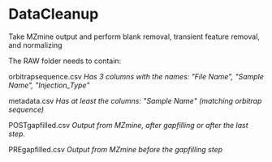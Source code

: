 # DataCleanup
Take MZmine output and perform blank removal, transient feature removal, and normalizing

The RAW folder needs to contain:

orbitrapsequence.csv
_Has 3 columns with the names: "File Name", "Sample Name", "Injection_Type"_

metadata.csv
_Has at least the columns: "Sample Name" (matching orbitrap sequence)_

POSTgapfilled.csv
_Output from MZmine, after gapfilling or after the last step._

PREgapfilled.csv
_Output from MZmine before the gapfilling step_
